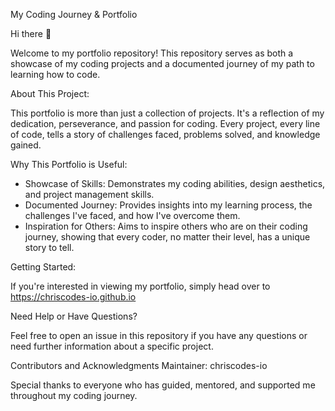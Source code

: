 My Coding Journey & Portfolio

Hi there 👋

Welcome to my portfolio repository! This repository serves as both a showcase of my coding projects and a documented journey of my path to learning how to code.

About This Project:

This portfolio is more than just a collection of projects. It's a reflection of my dedication, perseverance, and passion for coding. Every project, every line of code, tells a story of challenges faced, problems solved, and knowledge gained.

Why This Portfolio is Useful:

- Showcase of Skills: Demonstrates my coding abilities, design aesthetics, and project management skills.
- Documented Journey: Provides insights into my learning process, the challenges I've faced, and how I've overcome them.
- Inspiration for Others: Aims to inspire others who are on their coding journey, showing that every coder, no matter their level, has a unique story to tell.

Getting Started:

If you're interested in viewing my portfolio, simply head over to [https://chriscodes-io.github.io ](https://chriscodes-io.github.io/chriscodes-io/)

Need Help or Have Questions?

Feel free to open an issue in this repository if you have any questions or need further information about a specific project.

Contributors and Acknowledgments
Maintainer: chriscodes-io

Special thanks to everyone who has guided, mentored, and supported me throughout my coding journey.

